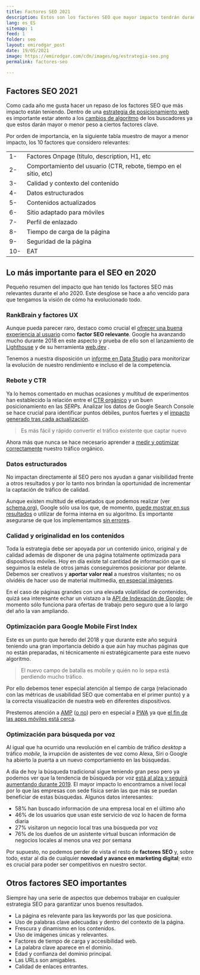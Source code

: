 ```yaml
---
title: Factores SEO 2021
description: Estos son los factores SEO que mayor impacto tendrán durante el año 2019
lang: es_ES
sitemap: 1
feed: 1
folder: seo
layout: emirodgar_post
date: 19/05/2021
image: https://emirodgar.com/cdn/images/og/estrategia-seo.png
permalink: factores-seo

---
```



## Factores SEO 2021

Como cada año me gusta hacer un repaso de los factores SEO que más impacto están teniendo. Dentro de una [estrategia de posicionamiento web](https://emirodgar.com/estrategia-seo) es importante estar atento a los [cambios de algoritmo](https://emirodgar.com/cambio-algoritmo-google) de los buscadores ya que estos darán mayor o menor peso a ciertos factores clave.

Por orden de importancia, en la siguiente tabla muestro de mayor a menor impacto, los 10 factores que considero relevantes:

|  |  |
|--|--|
| 1-  | Factores Onpage (título, description, H1, etc |
| 2-  | Comportamiento del usuario (CTR, rebote, tiempo en el sitio, etc) |
| 3-  | Calidad y contexto del contenido |
| 4-  | Datos estructurados |
| 5-  | Contenidos actualizados |
| 6-  | Sitio adaptado para móviles |
| 7-  | Perfil de enlazado |
| 8-  | Tiempo de carga de la página |
| 9-  | Seguridad de la página |
| 10-  | EAT |



## Lo más importante para el SEO en 2020

Pequeño resumen del impacto que han tenido los factores SEO más relevantes durante el año 2020. Este desglose se hace a año vencido para que tengamos la visión de cómo ha evolucionado todo.

### RankBrain y factores UX

Aunque pueda parecer raro, destaco como crucial el  [ofrecer una buena experiencia al usuario](https://searchengineland.com/seo-ux-success-286638)  como **factor SEO relevante**. Google ha avanzando mucho durante 2018 en este aspecto y prueba de ello son el lanzamiento de [Lighthouse](https://developers.google.com/web/tools/lighthouse/?hl=es) y de su herramienta [web.dev](https://web.dev/) . 

Tenemos a nuestra disposición un [informe en Data Studio](https://developers.google.com/web/updates/2018/08/chrome-ux-report-dashboard) para monitorizar la evolución de nuestro rendimiento e incluso el de la competencia.

### Rebote y CTR

Ya lo hemos comentado en muchas ocasiones y multitud de experimentos han establecido la relación entre el [CTR orgánico](https://sparktoro.com/blog/google-ctr-in-2018-paid-organic-no-click-searches/) y un buen posicionamiento en las *SERPs*. Analizar los datos de Google Search Console se hace crucial para identificar puntos débiles, puntos fuertes y el [impacto generado tras cada actualización](https://en.ryte.com/magazine/how-to-work-effectively-with-google-search-console-data-to-analyze-google-updates).

> Es más fácil y rápido convertir el tráfico existente que captar nuevo

Ahora más que nunca se hace necesario aprender a [medir y optimizar correctamente](https://medium.com/@addyosmani/measure-optimize-monitor-33e36108e014) nuestro tráfico orgánico. 

### Datos estructurados

No impactan directamente al SEO pero nos ayudan a ganar visibilidad frente a otros resultados y por lo tanto nos brindan la oportunidad de incrementar la captación de tráfico de calidad.

Aunque existen multitud de etiquetados que podemos realizar (ver [schema.org](https://schema.org/)), Google sólo usa los que, de momento, [puede mostrar en sus resultados](https://developers.google.com/search/docs/data-types/article) o utilizar de forma interna en su algoritmo. Es importante asegurarse de que los implementamos [sin errores](https://search.google.com/structured-data/testing-tool/u/0/?hl=es).

### Calidad y originalidad en los contenidos

Toda la estrategia debe ser apoyada por un contenido único, original y de calidad además de disponer de una página totalmente optimizada para dispositivos móviles. Hoy en día existe tal cantidad de información que si seguimos la estela de otros jamás conseguiremos posicionar por delante. Debemos ser creativos y **aportar valor real** a nuestros visitantes; no os olvidéis de hacer uso de material multimedia, [en especial imágenes](https://support.google.com/webmasters/answer/114016).

En el caso de páginas grandes con una elevada volatilidad de contenidos, quizá sea interesante echar un vistazo a la [API de Indexación de Google](https://developers.google.com/search/apis/indexing-api/v3/quickstart); de momento sólo funciona para ofertas de trabajo pero seguro que a lo largo del año la van ampliando.

### Optimización para Google Mobile First Index

Este es un punto que heredo del 2018 y que durante este año seguirá teniendo una gran importancia debido a que aún hay muchas páginas que no están preparadas, ni técnicamente ni estratégicamente para este nuevo algoritmo.

>El nuevo campo de batalla es mobile y quién no lo sepa está perdiendo mucho tráfico. 

Por ello debemos tener especial atención al tiempo de carga (relacionado con las métricas de usabilidad SEO que comentaba en el primer punto) y a la correcta visualización de nuestra web en diferentes dispositivos.

Prestemos atención a [AMP](https://www.ampproject.org/es/) ([o no](https://www.polemicdigital.com/google-amp-go-to-hell/)) pero en especial a [PWA](https://developers.google.com/web/progressive-web-apps/) ya que [el fin de las apps móviles está cerca](https://medium.com/s/story/mobile-apps-will-disappear-soon-4b4e54f46eb8).

### Optimización para búsqueda por voz

Al igual que ha ocurrido una revolución en el cambio de tráfico *desktop* a tráfico *mobile*, la irrupción de asistentes de voz como Alexa, Siri o Google ha abierto la puerta a un nuevo comportamiento en las búsquedas.

A día de hoy la búsqueda tradicional sigue teniendo gran peso pero ya podemos ver que la tendencia de búsqueda por voz [está al alza y seguirá aumentando durante 2019](https://www.brightlocal.com/learn/voice-search-for-local-business-study/). El mayor impacto lo encontramos a nivel local por lo que las empresas con sede física serán las que más se puedan beneficiar de estas búsquedas. Algunos datos interesantes:

- 58% han buscado información de una empresa local en el último año
- 46% de los usuarios que usan este servicio de voz lo hacen de forma diaria
- 27% visitaron un negocio local tras una búsqueda por voz  
- 76% de los dueños de un asistente virtual buscan información de negocios locales al menos una vez por semana

Por supuesto, no podemos perder de vista el resto de  **factores SEO**  y, sobre todo, estar al día de cualquier  **novedad y avance en marketing digital**; esto es crucial para poder ser competitivos en nuestro sector.

## Otros factores SEO importantes

Siempre hay una serie de aspectos que debemos trabajar en cualquier estrategia SEO para garantizar unos buenos resultados.

 - La página es relevante para las keywords por las que posiciona.
  - Uso de palabras clave adecuadas y dentro del contexto de la página.
 - Frescura y dinamismo en los contenidos.
 - Uso de imágenes únicas y relevantes.
 - Factores de tiempo de carga y accesibilidad web.
 - La palabra clave aparece en el dominio.
 - Edad y confianza del dominio principal.
  - Las URLs son amigables.
 - Calidad de enlaces entrantes.

<!--stackedit_data:
eyJoaXN0b3J5IjpbLTEyMjQ3MjkzMCwzMDM4NjQ1MTAsLTEyNj
I4NjU0NDUsNTc5NjYxMzM0LDEwNjE0MjQwMTgsMTkyNDM4NzU0
MiwxNzc1NzY5ODI5XX0=
-->